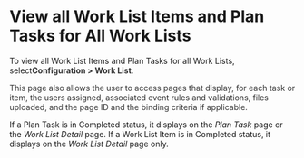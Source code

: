 # View all Work List Items and Plan Tasks for All Work Lists

<span>To view all Work List Items and Plan Tasks for all Work Lists,
select</span><span style="color: #333333;">**Configuration \> Work
List**.</span>

<span style="color: #333333;">This page also allows the user to access
pages that display, for each task or item, the users assigned,
associated event rules and validations, files uploaded, and the page ID
and the binding criteria if applicable.</span>

If a Plan Task is in Completed status, it displays on the
<span style="font-style: italic;">Plan Task</span> page or the
<span style="font-style: italic;">Work List Detail</span> page. If a
Work List Item is in Completed status, it displays on the
<span style="font-style: italic;">Work List Detail</span> page only.
